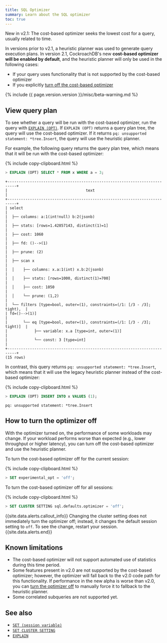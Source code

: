 ```yaml
---
title: SQL Optimizer
summary: Learn about the SQL optimizer
toc: true
---
```


<span class="version-tag">New in v2.1:</span> The cost-based optimizer seeks the lowest cost for a query, usually related to time.

In versions prior to v2.1, a heuristic planner was used to generate query execution plans.
In version 2.1, CockroachDB's new **cost-based optimizer will be enabled by default**, and the heuristic planner will only be used in the following cases:

- If your query uses functionality that is not supported by the cost-based optimizer
- If you explicitly [turn off the cost-based optimizer](#how-to-turn-the-optimizer-off)

{% include {{ page.version.version }}/misc/beta-warning.md %}

<div id="toc"></div>

## View query plan

To see whether a query will be run with the cost-based optimizer, run the query with [`EXPLAIN (OPT)`](explain.html#opt-option). If `EXPLAIN (OPT)` returns a query plan tree, the query will use the cost-based optimizer. If it returns `pq: unsupported statement: *tree.Insert`, the query will use the heuristic planner.

For example, the following query returns the query plan tree, which means that it will be run with the cost-based optimizer:

{% include copy-clipboard.html %}
~~~ sql
> EXPLAIN (OPT) SELECT * FROM x WHERE a = 3;
~~~

~~~
+--------------------------------------------------------------------------+
|                                   text                                   |
+--------------------------------------------------------------------------+
| select                                                                   |
|  ├── columns: a:1(int!null) b:2(jsonb)                                   |
|  ├── stats: [rows=1.42857143, distinct(1)=1]                             |
|  ├── cost: 1060                                                          |
|  ├── fd: ()-->(1)                                                        |
|  ├── prune: (2)                                                          |
|  ├── scan x                                                              |
|  │    ├── columns: x.a:1(int) x.b:2(jsonb)                               |
|  │    ├── stats: [rows=1000, distinct(1)=700]                            |
|  │    ├── cost: 1050                                                     |
|  │    └── prune: (1,2)                                                   |
|  └── filters [type=bool, outer=(1), constraints=(/1: [/3 - /3]; tight),  |
| fd=()-->(1)]                                                             |
|       └── eq [type=bool, outer=(1), constraints=(/1: [/3 - /3]; tight)]  |
|            ├── variable: x.a [type=int, outer=(1)]                       |
|            └── const: 3 [type=int]                                       |
+--------------------------------------------------------------------------+
(15 rows)
~~~

In contrast, this query returns `pq: unsupported statement: *tree.Insert`, which means that it will use the legacy heuristic planner instead of the cost-based optimizer:

{% include copy-clipboard.html %}
~~~ sql
> EXPLAIN (OPT) INSERT INTO x VALUES (1);
~~~

~~~
pq: unsupported statement: *tree.Insert
~~~

## How to turn the optimizer off

With the optimizer turned on, the performance of some workloads may change. If your workload performs worse than expected (e.g., lower throughput or higher latency), you can turn off the cost-based optimizer and use the heuristic planner.

To turn the cost-based optimizer off for the current session:

{% include copy-clipboard.html %}
~~~ sql
> SET experimental_opt = 'off';
~~~

To turn the cost-based optimizer off for all sessions:

{% include copy-clipboard.html %}
~~~ sql
> SET CLUSTER SETTING sql.defaults.optimizer = 'off';
~~~

{{site.data.alerts.callout_info}}
Changing the cluster setting does not immediately turn the optimizer off; instead, it changes the default session setting to `off`. To see the change, restart your session.
{{site.data.alerts.end}}

## Known limitations

- The cost-based optimizer will not support automated use of statistics during this time period.
- Some features present in v2.0 are not supported by the cost-based optimizer; however, the optimizer will fall back to the v2.0 code path for this functionality. If performance in the new alpha is worse than v2.0, you can [turn the optimizer off](#how-to-turn-the-optimizer-off) to manually force it to fallback to the heuristic planner.
- Some correlated subqueries are not supported yet.

## See also

- [`SET (session variable)`](set-vars.html)
- [`SET CLUSTER SETTING`](set-cluster-setting.html)
- [`EXPLAIN`](explain.html)
